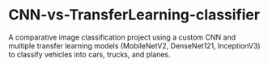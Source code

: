 # CNN-vs-TransferLearning-classifier
A comparative image classification project using a custom CNN and multiple transfer learning models (MobileNetV2, DenseNet121, InceptionV3) to classify vehicles into cars, trucks, and planes.
